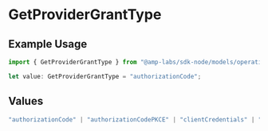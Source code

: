 # GetProviderGrantType

## Example Usage

```typescript
import { GetProviderGrantType } from "@amp-labs/sdk-node/models/operations";

let value: GetProviderGrantType = "authorizationCode";
```

## Values

```typescript
"authorizationCode" | "authorizationCodePKCE" | "clientCredentials" | "password"
```
